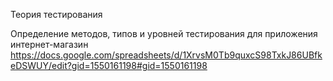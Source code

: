 Теория тестирования


Определение методов, типов и уровней тестирования для приложения интернет-магазин
https://docs.google.com/spreadsheets/d/1XrvsM0Tb9quxcS98TxkJ86UBfkeDSWUY/edit?gid=1550161198#gid=1550161198

